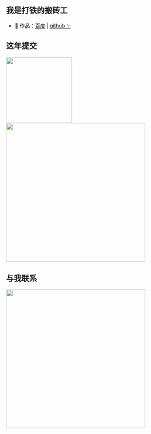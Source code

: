 

## 我是打铁的搬砖工

- 🏡 作品：<a href="https://www.baidu.com" target="_blank">百度</a> | <a href="https://github.com/" target="_blank">github ✨</a>

## 这年提交

<img align="" height="180px" src="https://github-readme-stats.vercel.app/api?username=jackymxp&hide_title=true&hide_border=true&show_icons=true&include_all_commits=true&line_height=21&bg_color=0,EC6C6C,FFD479,FFFC79,73FA79&theme=graywhite&locale=cn" />


<img align="" height="380px" src="https://github-readme-stats.vercel.app/api/top-langs/?username=jackymxp&hide_title=true&hide_border=true&layout=compact&bg_color=0,73FA79,73FDFF,D783FF&theme=graywhite&locale=cn" />


## 与我联系

<img align="" height="380px" src="https://cdn.jsdelivr.net/gh/jackymxp/image-bed/java/20220208202146.png" />

